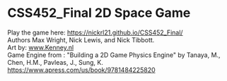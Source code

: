 # CSS452_Final 2D Space Game
Play the game here: https://nickrl21.github.io/CSS452_Final/  
Authors Max Wright, Nick Lewis, and Nick Tibbott.  
Art by: www.Kenney.nl  
Game Engine from : "Building a 2D Game Physics Engine" by Tanaya, M., Chen, H.M., Pavleas, J., Sung, K. https://www.apress.com/us/book/9781484225820  
